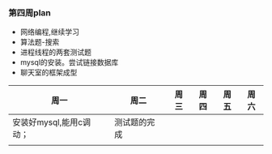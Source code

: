 ### 第四周plan
+ 网络编程,继续学习
+ 算法题-搜索
+ 进程线程的两套测试题
+ mysql的安装。尝试链接数据库
+ 聊天室的框架成型

| 周一 | 周二 | 周三 | 周四 | 周五 | 周六 |
|--|--|--|--|--|--|
| 安装好mysql,能用c调动；|  测试题的完成|  |  |  |  |
| |  |  |  |  |  |
